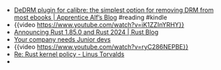 - [DeDRM plugin for calibre: the simplest option for removing DRM from most ebooks  | Apprentice Alf’s Blog](https://apprenticealf.wordpress.com/2012/09/10/calibre-plugins-the-simplest-option-for-removing-most-ebook-drm/) #reading #kindle
- {{video https://www.youtube.com/watch?v=iK1ZZInYRHY}}
- [Announcing Rust 1.85.0 and Rust 2024 | Rust Blog](https://blog.rust-lang.org/2025/02/20/Rust-1.85.0.html)
- [Your company needs Junior devs](https://softwaredoug.com/blog/2024/09/07/your-team-needs-juniors)
- {{video https://www.youtube.com/watch?v=ryC286NEPBE}}
- [Re: Rust kernel policy - Linus Torvalds](https://lore.kernel.org/rust-for-linux/CAHk-=wgLbz1Bm8QhmJ4dJGSmTuV5w_R0Gwvg5kHrYr4Ko9dUHQ@mail.gmail.com/)
-